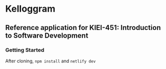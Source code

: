 # Kelloggram

## Reference application for KIEI-451: Introduction to Software Development

### Getting Started

After cloning, `npm install` and `netlify dev`